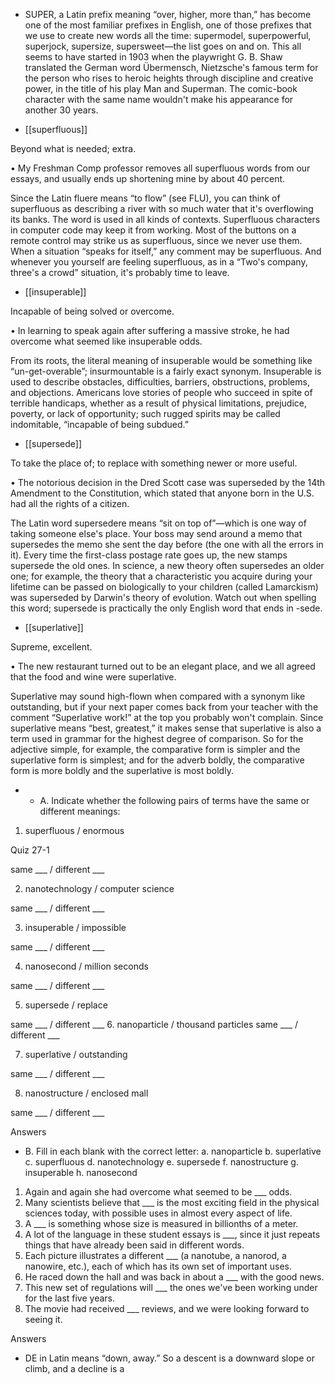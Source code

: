 - SUPER,  a  Latin  prefix  meaning  “over,  higher,  more  than,”  has  become  one  of  the  most  familiar
prefixes in English, one of those prefixes that we use to create new words all the time: supermodel,
superpowerful, superjock, supersize, supersweet—the  list  goes  on  and  on.  This  all  seems  to  have
started  in  1903  when  the  playwright  G.  B.  Shaw  translated  the  German  word  Übermensch,
Nietzsche's  famous  term  for  the  person  who  rises  to  heroic  heights  through  discipline  and  creative
power,  in  the  title  of  his  play  Man and Superman.  The  comic-book  character  with  the  same  name
wouldn't make his appearance for another 30 years.

- [[superfluous]] 

 Beyond what is needed; extra. 

• My Freshman Comp professor removes all superfluous words from our essays, and usually ends up
shortening mine by about 40 percent. 

Since the Latin fluere means “to flow” (see FLU), you can think of superfluous as describing a river
with  so  much  water  that  it's  overflowing  its  banks.  The  word  is  used  in  all  kinds  of  contexts.
Superfluous characters in computer code may keep it from working. Most of the buttons on a remote
control may strike us as superfluous, since we never use them. When a situation “speaks for itself,”
any comment may be superfluous. And whenever you yourself are feeling superfluous, as in a “Two's
company, three's a crowd” situation, it's probably time to leave.

- [[insuperable]] 

 Incapable of being solved or overcome. 

•  In  learning  to  speak  again  after  suffering  a  massive  stroke,  he  had  overcome  what  seemed  like
insuperable odds. 

From  its  roots,  the  literal  meaning  of  insuperable  would  be  something  like  “un-get-overable”;
insurmountable  is  a  fairly  exact  synonym.  Insuperable  is  used  to  describe  obstacles,  difficulties,
barriers,  obstructions,  problems,  and  objections.  Americans  love  stories  of  people  who  succeed  in
spite of terrible handicaps, whether as a result of physical limitations, prejudice, poverty, or lack of
opportunity; such rugged spirits may be called indomitable, “incapable of being subdued.”

- [[supersede]] 

 To take the place of; to replace with something newer or more useful. 

•  The  notorious  decision  in  the  Dred  Scott  case  was  superseded  by  the  14th  Amendment  to  the
Constitution, which stated that anyone born in the U.S. had all the rights of a citizen. 

The Latin word supersedere means “sit on top of”—which is one way of taking someone else's place.
Your boss may send around a memo that supersedes the memo she sent the day before (the one with
all the errors in it). Every time the first-class postage rate goes up, the new stamps supersede the old
ones.  In  science,  a  new  theory  often  supersedes  an  older  one;  for  example,  the  theory  that  a
characteristic you acquire during your lifetime can be passed on biologically to your children (called
Lamarckism) was superseded by Darwin's theory of evolution. Watch out when spelling this word;
supersede is practically the only English word that ends in -sede.

- [[superlative]] 

 Supreme, excellent. 

• The new restaurant turned out to be an elegant place, and we all agreed that the food and wine were
superlative. 

Superlative may sound high-flown when compared with a synonym like outstanding, but if your next
paper comes back from your teacher with the comment “Superlative work!” at the top you probably
won't complain. Since superlative means “best, greatest,” it makes sense that superlative  is  also  a
term used in grammar for the highest degree of comparison. So for the adjective simple, for example,
the comparative form is simpler and the superlative form is simplest; and for the adverb boldly, the
comparative form is more boldly and the superlative is most boldly.

- - A. Indicate whether the following pairs of terms have the same or different meanings:
1. superfluous / enormous

Quiz 27-1

same ___ / different ___

2. nanotechnology / computer science

same ___ / different ___

3. insuperable / impossible

same ___ / different ___

4. nanosecond / million seconds

same ___ / different ___

5. supersede / replace

same ___ / different ___
6. nanoparticle / thousand particles
same ___ / different ___

7. superlative / outstanding

same ___ / different ___

8. nanostructure / enclosed mall

same ___ / different ___

Answers

- B. Fill in each blank with the correct letter:
a. nanoparticle
b. superlative
c. superfluous
d. nanotechnology
e. supersede
f. nanostructure
g. insuperable
h. nanosecond
1. Again and again she had overcome what seemed to be ___ odds.
2.  Many  scientists  believe  that  ___  is  the  most  exciting  field  in  the  physical  sciences  today,  with
possible uses in almost every aspect of life.
3. A ___ is something whose size is measured in billionths of a meter.
4. A lot of the language in these student essays is ___, since it just repeats things that have already
been said in different words.
5. Each picture illustrates a different ___ (a nanotube, a nanorod, a nanowire, etc.), each of which has
its own set of important uses.
6. He raced down the hall and was back in about a ___ with the good news.
7. This new set of regulations will ___ the ones we've been working under for the last five years.
8. The movie had received ___ reviews, and we were looking forward to seeing it.

Answers

- DE in Latin means “down, away.” So a descent is a downward slope or climb, and a decline is a
